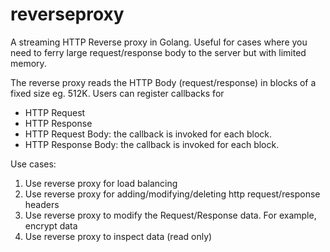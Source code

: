 # reverseproxy

A streaming HTTP Reverse proxy in Golang. Useful for cases where you need to ferry large request/response body to the server but with limited memory.

The reverse proxy reads the HTTP Body (request/response) in blocks of a fixed size eg. 512K.
Users can register callbacks for 
  - HTTP Request
  - HTTP Response
  - HTTP Request Body: the callback is invoked for each block.
  - HTTP Response Body: the callback is invoked for each block.

Use cases:
1. Use reverse proxy for load balancing
2. Use reverse proxy for adding/modifying/deleting http request/response headers
3. Use reverse proxy to modify the Request/Response data. For example, encrypt data
4. Use reverse proxy to inspect data (read only)



